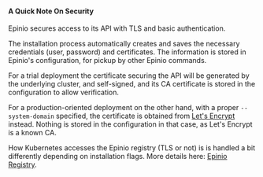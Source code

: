 #### A Quick Note On Security

Epinio secures access to its API with TLS and basic authentication.

The installation process automatically creates and saves the necessary credentials
(user, password) and certificates. The information is stored in Epinio's configuration,
for pickup by other Epinio commands.

For a trial deployment the certificate securing the API will be generated by the
underlying cluster, and self-signed, and its CA certificate is stored in the
configuration to allow verification.

For a production-oriented deployment on the other hand, with a proper
`--system-domain` specified, the certificate is obtained from
[Let's Encrypt](https://letsencrypt.org/) instead. Nothing is stored in the
configuration in that case, as Let's Encrypt is a known CA.

How Kubernetes accesses the Epinio registry (TLS or not) is is handled a bit differently depending on installation flags.
More details here: [Epinio Registry](../explanations/advanced.md#container-registry).
